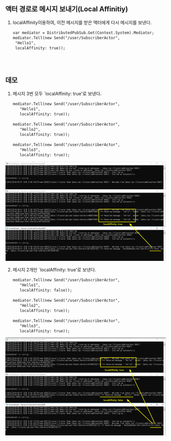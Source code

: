 ## 액터 경로로 메시지 보내기(Local Affinitiy)
1. localAffinity이용하여, 이전 메시지를 받은 액터에게 다시 메시지를 보낸다.
   ```
   var mediator = DistributedPubSub.Get(Context.System).Mediator;
   mediator.Tell(new Send("/user/SubscriberActor", 
	"Hello1",
	localAffinity: true));
   ```

<br/>
<br/>

## 데모
1. 메시지 3번 모두 `localAffinity: true'로 보낸다.
   ```
   mediator.Tell(new Send("/user/SubscriberActor", 
   	  "Hello1",
   	  localAffinity: true));
   
   mediator.Tell(new Send("/user/SubscriberActor", 
   	  "Hello2",
   	  localAffinity: true));
   
   mediator.Tell(new Send("/user/SubscriberActor",
   	  "Hello3",
   	  localAffinity: true));
   ```
				
![](./Images/Demo.png)

2. 메시지 2개만 `localAffinity: true'로 보낸다.
   ```
   mediator.Tell(new Send("/user/SubscriberActor", 
   	  "Hello1",
   	  localAffinity: false));
   
   mediator.Tell(new Send("/user/SubscriberActor", 
   	  "Hello2",
   	  localAffinity: true));
   
   mediator.Tell(new Send("/user/SubscriberActor",
   	  "Hello3",
   	  localAffinity: true));
   ```
![](./Images/Demo-From_false_to_true.png)
